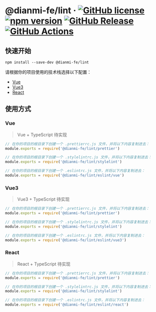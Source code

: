 # @dianmi-fe/lint &middot; [![GitHub license](https://img.shields.io/npm/l/@dianmi-fe/lint)](https://github.com/dianmi-fe/lint/blob/main/LICENSE) [![npm version](https://img.shields.io/npm/v/@dianmi-fe/lint)](https://www.npmjs.com/package/@dianmi-fe/lint) [![GitHub Release](https://img.shields.io/github/v/release/dianmi-fe/lint)](https://github.com/dianmi-fe/lint/releases) [![GitHub Actions](https://img.shields.io/github/workflow/status/dianmi-fe/lint/Create%20Release?label=Create%20Release)](https://github.com/dianmi-fe/lint/actions/workflows/release-tag.yml)

## 快速开始

```
npm install --save-dev @dianmi-fe/lint
```

请根据你的项目使用的技术栈选择以下配置：

- [Vue](#Vue)
- [Vue3](#Vue3)
- [React](#React)

## 使用方式

### Vue

> Vue + TypeScript 待实现

```javascript
// 在你的项目的根目录下创建一个 .prettierrc.js 文件，并将以下内容复制进去：
module.exports = require('@dianmi-fe/lint/prettier')

// 在你的项目的根目录下创建一个 .stylelintrc.js 文件，并将以下内容复制进去：
module.exports = require('@dianmi-fe/lint/stylelint')

// 在你的项目的根目录下创建一个 .eslintrc.js 文件，并将以下内容复制进去：
module.exports = require('@dianmi-fe/lint/eslint/vue')
```

### Vue3

> Vue3 + TypeScript 待实现

```javascript
// 在你的项目的根目录下创建一个 .prettierrc.js 文件，并将以下内容复制进去：
module.exports = require('@dianmi-fe/lint/prettier')

// 在你的项目的根目录下创建一个 .stylelintrc.js 文件，并将以下内容复制进去：
module.exports = require('@dianmi-fe/lint/stylelint')

// 在你的项目的根目录下创建一个 .eslintrc.js 文件，并将以下内容复制进去：
module.exports = require('@dianmi-fe/lint/eslint/vue3')
```

### React

> React + TypeScript 待实现

```javascript
// 在你的项目的根目录下创建一个 .prettierrc.js 文件，并将以下内容复制进去：
module.exports = require('@dianmi-fe/lint/prettier')

// 在你的项目的根目录下创建一个 .stylelintrc.js 文件，并将以下内容复制进去：
module.exports = require('@dianmi-fe/lint/stylelint')

// 在你的项目的根目录下创建一个 .eslintrc.js 文件，并将以下内容复制进去：
module.exports = require('@dianmi-fe/lint/eslint/react')
```